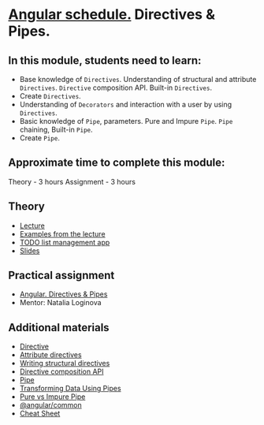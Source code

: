 # [Angular schedule.](../../README-ENG.md) Directives & Pipes.

## In this module, students need to learn:

- Base knowledge of `Directives`. Understanding of structural and attribute `Directives`. `Directive` composition API. Built-in `Directives`.
- Create `Directives`.
- Understanding of `Decorators` and interaction with a user by using `Directives`.
- Basic knowledge of `Pipe`, parameters. Pure and Impure `Pipe`. `Pipe` chaining, Built-in `Pipe`.
- Create `Pipe`.

## Approximate time to complete this module:

Theory - 3 hours
Assignment - 3 hours

## Theory

- [Lecture](https://youtu.be/ezoPOrwQ-rw)
- [Examples from the lecture](https://github.com/NataliaLoginova/angular-course/tree/main/angular-directives-pipes/src)
- [TODO list management app](https://github.com/pavelrazuvalau/todo-list-management/tree/e935bfeef0e794a54907ea2c1978e06e7f914cd7)
- [Slides](https://slides.com/natalia_loginowa/angular-directives-pipes)

## Practical assignment

- [Angular. Directives & Pipes](https://github.com/rolling-scopes-school/tasks/blob/master/tasks/angular/components-directives-pipes.md)
- Mentor: Natalia Loginova

## Additional materials

- [Directive](https://angular.io/api/core/Directive)
- [Attribute directives](https://angular.io/guide/attribute-directives)
- [Writing structural directives](https://angular.io/guide/structural-directives)
- [Directive composition API](https://angular.io/guide/directive-composition-api)
- [Pipe](https://angular.io/api/core/Pipe)
- [Transforming Data Using Pipes](https://angular.io/guide/pipes)
- [Pure vs Impure Pipe](https://medium.com/@ghoul.ahmed5/pure-vs-impure-pipe-in-angular-2152cf073e4d)
- [@angular/common](https://angular.io/api/common)
- [Cheat Sheet](https://angular.io/guide/cheatsheet)
